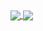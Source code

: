 <a href="https://github.com/anuraghazra/github-readme-stats">
  <img align="center" src="https://github-readme-stats-delameter.vercel.app/api?username=delameter&show_icons=true&theme=transparent&include_all_commits=true&disable_animations=true" />
</a>
<a href="https://github.com/anuraghazra/convoychat">
  <img align="center" src="https://github-readme-stats-delameter.vercel.app/api/top-langs?username=delameter&langs_count=8&theme=transparent&exclude_repo=skeleton-symfony4,skeleton-python3&layout=compact&disable_animations=true" />
</a>
